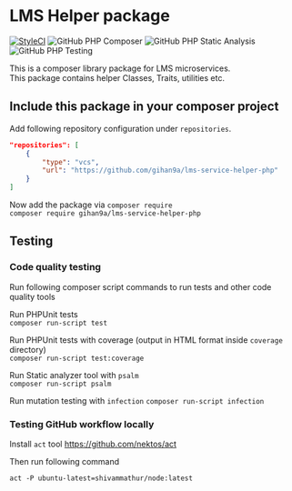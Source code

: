 # LMS Helper package
[![StyleCI](https://github.styleci.io/repos/317586930/shield)](https://github.styleci.io/repos/317586930) ![GitHub PHP Composer](https://img.shields.io/github/workflow/status/gihan9a/lms-service-helper-php/PHP%20Composer) ![GitHub PHP Static Analysis](https://img.shields.io/github/workflow/status/gihan9a/lms-service-helper-php/PHP%20Static%20Analysis) ![GitHub PHP Testing](https://img.shields.io/github/workflow/status/gihan9a/lms-service-helper-php/PHP%20Testing)

This is a composer library package for LMS microservices.  
This package contains helper Classes, Traits, utilities etc.

## Include this package in your composer project

Add following repository configuration under `repositories`.

```json
"repositories": [
    {
        "type": "vcs",
        "url": "https://github.com/gihan9a/lms-service-helper-php"
    }
]
```

Now add the package via `composer require`  
`composer require gihan9a/lms-service-helper-php`


## Testing

### Code quality testing

Run following composer script commands to run tests and other code quality tools

Run PHPUnit tests  
`composer run-script test`

Run PHPUnit tests with coverage (output in HTML format inside `coverage` directory)  
`composer run-script test:coverage`

Run Static analyzer tool with `psalm`  
`composer run-script psalm`

Run mutation testing with `infection`
`composer run-script infection`

### Testing GitHub workflow locally

Install `act` tool https://github.com/nektos/act

Then run following command

`act -P ubuntu-latest=shivammathur/node:latest`